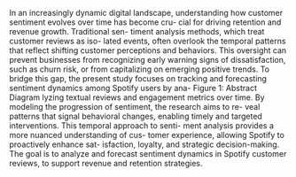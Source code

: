 In an increasingly dynamic digital landscape, understanding
how customer sentiment evolves over time has become cru-
cial for driving retention and revenue growth. Traditional sen-
timent analysis methods, which treat customer reviews as iso-
lated events, often overlook the temporal patterns that reflect
shifting customer perceptions and behaviors. This oversight
can prevent businesses from recognizing early warning signs
of dissatisfaction, such as churn risk, or from capitalizing on
emerging positive trends.
To bridge this gap, the present study focuses on tracking and
forecasting sentiment dynamics among Spotify users by ana-
Figure 1: Abstract Diagram
lyzing textual reviews and engagement metrics over time. By
modeling the progression of sentiment, the research aims to re-
veal patterns that signal behavioral changes, enabling timely
and targeted interventions. This temporal approach to senti-
ment analysis provides a more nuanced understanding of cus-
tomer experience, allowing Spotify to proactively enhance sat-
isfaction, loyalty, and strategic decision-making. The goal is to
analyze and forecast sentiment dynamics in Spotify customer
reviews, to support revenue and retention strategies. 
